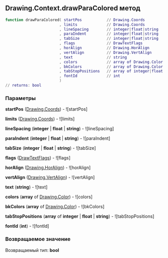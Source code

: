 ## Drawing.Context.drawParaColored метод


```lua
function drawParaColored( startPos           // Drawing.Coords
                        , limits             // Drawing.Coords
                        , lineSpacing        // integer|float|string
                        , paraIndent         // integer|float|string
                        , tabSize            // integer|float|string
                        , flags              // DrawTextFlags
                        , horAlign           // Drawing.HorAlign
                        , vertAlign          // Drawing.VertAlign
                        , text               // string
                        , colors             // array of Drawing.Color
                        , bkColors           // array of Drawing.Color
                        , tabStopPositions   // array of integer|float|string
                        , fontId             // int
                        )
// returns: bool
```


### Параметры

**startPos** ([Drawing.Coords](../../Drawing/Coords.md)) - ![startPos]

**limits** ([Drawing.Coords](../../Drawing/Coords.md)) - ![limits]

**lineSpacing** (**integer** | **float** | **string**) - ![lineSpacing]

**paraIndent** (**integer** | **float** | **string**) - ![paraIndent]

**tabSize** (**integer** | **float** | **string**) - ![tabSize]

**flags** ([DrawTextFlags](../../DrawTextFlags.md)) - ![flags]

**horAlign** ([Drawing.HorAlign](../../Drawing/HorAlign.md)) - ![horAlign]

**vertAlign** ([Drawing.VertAlign](../../Drawing/VertAlign.md)) - ![vertAlign]

**text** (**string**) - ![text]

**colors** (**array** of [Drawing.Color](../../Drawing/Color.md)) - ![colors]

**bkColors** (**array** of [Drawing.Color](../../Drawing/Color.md)) - ![bkColors]

**tabStopPositions** (**array** of **integer** | **float** | **string**) - ![tabStopPositions]

**fontId** (**int**) - ![fontId]

### Возвращаемое значение

Возвращаемый тип: **bool**

